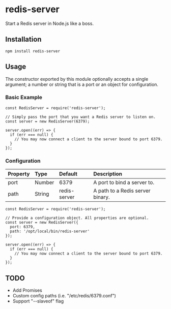 # redis-server

Start a Redis server in Node.js like a boss.

## Installation

```npm install redis-server```

## Usage

The constructor exported by this module optionally accepts a single argument; a number or string that is a port or an object for configuration.

### Basic Example
```
const RedisServer = require('redis-server');

// Simply pass the port that you want a Redis server to listen on.
const server = new RedisServer(6379);

server.open((err) => {
  if (err === null) {
    // You may now connect a client to the server bound to port 6379.
  }
});
```

### Configuration

| Property | Type   | Default        | Description
|:---------|:-------|:---------------|:-----------
| port     | Number | 6379           | A port to bind a server to.
| path     | String | redis-server   | A path to a Redis server binary.

```
const RedisServer = require('redis-server');

// Provide a configuration object. All properties are optional.
const server = new RedisServer({
  port: 6379,
  path: '/opt/local/bin/redis-server'
});

server.open((err) => {
  if (err === null) {
    // You may now connect a client to the server bound to port 6379.
  }
});
```

## TODO

- Add Promises
- Custom config paths (i.e. "/etc/redis/6379.conf")
- Support "--slaveof" flag
